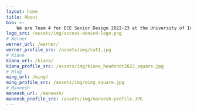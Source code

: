 ```yaml
---
layout: home
title: About
bio: >-
    We are Team 4 for ECE Senior Design 2022-23 at the University of Iowa!
logo_src: /assets/img/access-denied-logo.png
# Werner
werner_url: /werner/
werner_profile_src: /assets/img/cat1.jpg
# Kiana
kiana_url: /kiana/
kiana_profile_src: /assets/img/kiana_headshot2022_square.jpg
# Ming
ming_url: /ming/
ming_profile_src: /assets/img/ming_square.jpg
# Maneesh
maneesh_url: /maneesh/
maneesh_profile_src: /assets/img/maneesh-profile.JPG
---
```

